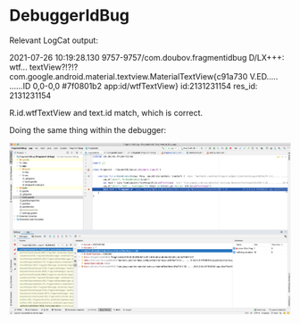 # DebuggerIdBug

Relevant LogCat output:

2021-07-26 10:19:28.130 9757-9757/com.doubov.fragmentidbug D/LX+++: wtf... textView?!?!? com.google.android.material.textview.MaterialTextView{c91a730 V.ED..... ......ID 0,0-0,0 #7f0801b2 app:id/wtfTextView} id:2131231154 res_id: 2131231154

R.id.wtfTextView and text.id match, which is correct.

Doing the same thing within the debugger:

![Image of debugger](https://github.com/C2H6O/DebuggerIdBug/blob/main/Screen%20Shot%202021-07-26%20at%2010.20.00%20AM.png)
